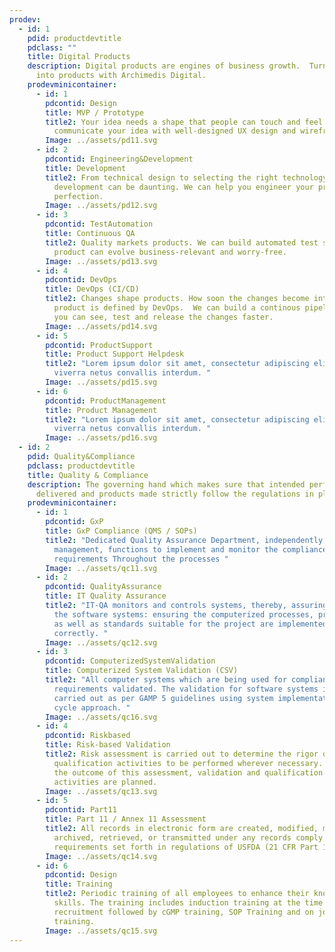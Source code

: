 ```yaml
---
prodev:
  - id: 1
    pdid: productdevtitle
    pdclass: ""
    title: Digital Products
    description: Digital products are engines of business growth.  Turn your ideas
      into products with Archimedis Digital.
    prodevminicontainer:
      - id: 1
        pdcontid: Design
        title: MVP / Prototype
        title2: Your idea needs a shape that people can touch and feel.  We can help you
          communicate your idea with well-designed UX design and wireframes.
        Image: ../assets/pd11.svg
      - id: 2
        pdcontid: Engineering&Development
        title: Development
        title2: From technical design to selecting the right technology stalk, product
          development can be daunting. We can help you engineer your product to
          perfection.
        Image: ../assets/pd12.svg
      - id: 3
        pdcontid: TestAutomation
        title: Continuous QA
        title2: Quality markets products. We can build automated test suites so your
          product can evolve business-relevant and worry-free.
        Image: ../assets/pd13.svg
      - id: 4
        pdcontid: DevOps
        title: DevOps (CI/CD)
        title2: Changes shape products. How soon the changes become integral to the
          product is defined by DevOps.  We can build a continous pipeline so
          you can see, test and release the changes faster.
        Image: ../assets/pd14.svg
      - id: 5
        pdcontid: ProductSupport
        title: Product Support Helpdesk
        title2: "Lorem ipsum dolor sit amet, consectetur adipiscing elit. Risus arcu
          viverra netus convallis interdum. "
        Image: ../assets/pd15.svg
      - id: 6
        pdcontid: ProductManagement
        title: Product Management
        title2: "Lorem ipsum dolor sit amet, consectetur adipiscing elit. Risus arcu
          viverra netus convallis interdum. "
        Image: ../assets/pd16.svg
  - id: 2
    pdid: Quality&Compliance
    pdclass: productdevtitle
    title: Quality & Compliance
    description: The governing hand which makes sure that intended performance is
      delivered and products made strictly follow the regulations in place.
    prodevminicontainer:
      - id: 1
        pdcontid: GxP
        title: GxP Compliance (QMS / SOPs)
        title2: "Dedicated Quality Assurance Department, independently reporting to the
          management, functions to implement and monitor the compliance to cGMP
          requirements Throughout the processes "
        Image: ../assets/qc11.svg
      - id: 2
        pdcontid: QualityAssurance
        title: IT Quality Assurance
        title2: "IT-QA monitors and controls systems, thereby, assuring the quality of
          the software systems: ensuring the computerized processes, procedures
          as well as standards suitable for the project are implemented
          correctly. "
        Image: ../assets/qc12.svg
      - id: 3
        pdcontid: ComputerizedSystemValidation
        title: Computerized System Validation (CSV)
        title2: "All computer systems which are being used for compliance of GMP/GLP
          requirements validated. The validation for software systems is also
          carried out as per GAMP 5 guidelines using system implementation life
          cycle approach. "
        Image: ../assets/qc16.svg
      - id: 4
        pdcontid: Riskbased
        title: Risk-based Validation
        title2: Risk assessment is carried out to determine the rigor of validation and
          qualification activities to be performed wherever necessary. Based on
          the outcome of this assessment, validation and qualification
          activities are planned.
        Image: ../assets/qc13.svg
      - id: 5
        pdcontid: Part11
        title: Part 11 / Annex 11 Assessment
        title2: All records in electronic form are created, modified, maintained,
          archived, retrieved, or transmitted under any records comply with the
          requirements set forth in regulations of USFDA (21 CFR Part 11)
        Image: ../assets/qc14.svg
      - id: 6
        pdcontid: Design
        title: Training
        title2: Periodic training of all employees to enhance their knowledge and
          skills. The training includes induction training at the time of new
          recruitment followed by cGMP training, SOP Training and on job
          training.
        Image: ../assets/qc15.svg
---
```

